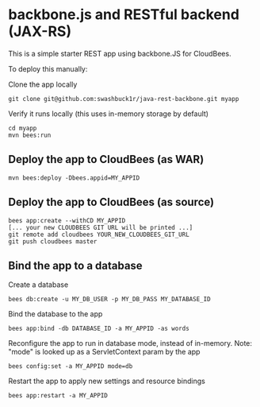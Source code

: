 backbone.js and RESTful backend (JAX-RS)
==================

This is a simple starter REST app using backbone.JS for CloudBees.




To deploy this manually: 

Clone the app locally

    git clone git@github.com:swashbuck1r/java-rest-backbone.git myapp

Verify it runs locally (this uses in-memory storage by default)

    cd myapp
    mvn bees:run

Deploy the app to CloudBees (as WAR)
--------------------------------------

    mvn bees:deploy -Dbees.appid=MY_APPID


Deploy the app to CloudBees (as source)
--------------------------------------

    bees app:create --withCD MY_APPID
    [... your new CLOUDBEES GIT URL will be printed ...]
    git remote add cloudbees YOUR_NEW_CLOUDBEES_GIT_URL
    git push cloudbees master


Bind the app to a database
---------------------------
Create a database

    bees db:create -u MY_DB_USER -p MY_DB_PASS MY_DATABASE_ID

Bind the database to the app

    bees app:bind -db DATABASE_ID -a MY_APPID -as words

Reconfigure the app to run in database mode, instead of in-memory.
Note: "mode" is looked up as a ServletContext param by the app

    bees config:set -a MY_APPID mode=db

Restart the app to apply new settings and resource bindings

    bees app:restart -a MY_APPID
